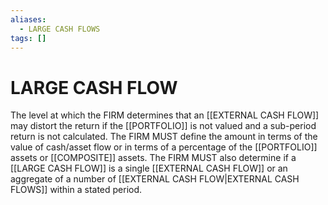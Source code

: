 ```yaml
---
aliases:
  - LARGE CASH FLOWS
tags: []
---
```

# LARGE CASH FLOW
The level at which the FIRM determines that an [[EXTERNAL CASH FLOW]] may distort the return if the [[PORTFOLIO]] is not valued and a sub-period return is not calculated. The FIRM MUST define the amount in terms of the value of cash/asset flow or in terms of a percentage of the [[PORTFOLIO]] assets or [[COMPOSITE]] assets. The FIRM MUST also determine if a [[LARGE CASH FLOW]] is a single [[EXTERNAL CASH FLOW]] or an aggregate
of a number of [[EXTERNAL CASH FLOW|EXTERNAL CASH FLOWS]] within a stated period.